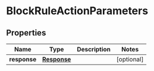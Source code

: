 

# BlockRuleActionParameters


## Properties

| Name | Type | Description | Notes |
|------------ | ------------- | ------------- | -------------|
|**response** | [**Response**](Response.md) |  |  [optional] |



